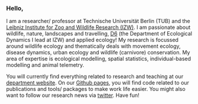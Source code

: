 ### Hello, 
I am a researcher/ professor at Technische Universität Berlin (TUB) and the [Leibniz Institute for Zoo and Wildlife Research (IZW)](https://www.leibniz-izw.de/de/start.html). I am passionate about wildlife, nature, landscapes and travelling, [D6](https://www.izw-berlin.de/en/department-of-ecological-dynamics.html) (the Department of Ecological Dynamics I lead at IZW) and applied ecology! My research is focussed around wildlife ecology and thematically deals with movement ecology, disease dynamics, urban ecology and wildlife (carnivore) conservation. My area of expertise is ecological modelling, spatial statistics, individual-based modelling and animal telemetry.  

You will currently find everything related to research and teaching at our [department website](https://ecological-dynamics-izw.com/). On our [Github pages](https://github.com/EcoDynIZW/EcoDynIZW), you will find code related to our publications and tools/ packages to make work life easier. You might also want to follow our research news via [twitter](https://twitter.com/EcoDynIZW). Have fun!
